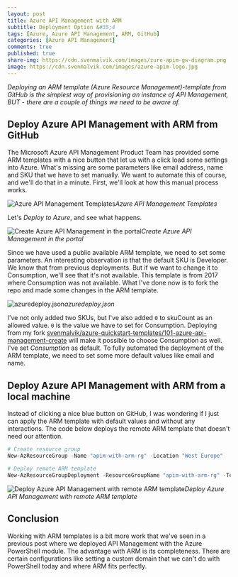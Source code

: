 ```yaml
---
layout: post
title: Azure API Management with ARM
subtitle: Deployment Option &#35;4
tags: [Azure, Azure API Management, ARM, GitHub]
categories: [Azure API Management]
comments: true
published: true
share-img: https://cdn.svenmalvik.com/images/zure-apim-gw-diagram.png
image: https://cdn.svenmalvik.com/images/azure-apim-logo.jpg
---
```


*Deploying an ARM template (Azure Resource Management)-template from GitHub is the simplest way of provisioning an instance of API Management, BUT - there are a couple of things we need to be aware of.*

## Deploy Azure API Management with ARM from GitHub

The Microsoft Azure API Management Product Team has provided some ARM templates with a nice button that let us with a click load some settings into Azure. What's missing are some parameters like email address, name and SKU that we have to set manually. We want to automate this of course, and we'll do that in a minute. First, we'll look at how this manual process works.

![Azure API Management Templates](https://cdn.svenmalvik.com/images/azure-apim-deploy-with-arm-0.png)*Azure API Management Templates*

Let's *Deploy to Azure*, and see what happens.

![Create Azure API Management in the portal](https://cdn.svenmalvik.com/images/azure-apim-deploy-with-arm-1.png)*Create Azure API Management in the portal*

Since we have used a public available ARM template, we need to set some parameters. An interesting observation is that the default SKU is Developer. We know that from previous deployments. But if we want to change it to Consumption, we'll see that it's not available. This template is from 2017 where Consumption was not available. What I've done now is to fork the repo and made some changes in the ARM template.

![azuredeploy.json](https://cdn.svenmalvik.com/images/azure-apim-deploy-with-arm-2.png)*azuredeploy.json*

I've not only added two SKUs, but I've also added `0` to skuCount as an allowed value. `0` is the value we have to set for Consumption. Deploying from my fork [svenmalvik/azure-quickstart-templates/101-azure-api-management-create](https://github.com/svenmalvik/azure-quickstart-templates/tree/master/101-azure-api-management-create) will make it possible to choose Consumption as well. I've set *Consumption* as default. To fully automated the deployment of the ARM template, we need to set some more default values like email and name.

## Deploy Azure API Management with ARM from a local machine

Instead of clicking a nice blue button on GitHub, I was wondering if I just can apply the ARM template with default values and without any interactions. The code below deploys the remote ARM template that doesn't need our attention.

```powershell
# Create resource group
New-AzResourceGroup -Name "apim-with-arm-rg" -Location "West Europe"

# Deploy remote ARM template
New-AzResourceGroupDeployment -ResourceGroupName "apim-with-arm-rg" -TemplateUri https://raw.githubusercontent.com/svenmalvik/azure-quickstart-templates/master/101-azure-api-management-create/azuredeploy.json
```

![Deploy Azure API Management with remote ARM template](https://cdn.svenmalvik.com/images/azure-apim-deploy-with-arm-3.png)*Deploy Azure API Management with remote ARM template*

## Conclusion

Working with ARM templates is a bit more work that we've seen in a previous post where we deployed API Management with the Azure PowerShell module. The advantage with ARM is its completeness. There are certain configurations like setting a custom domain that we can't do with PowerShell today and where ARM fits perfectly.
